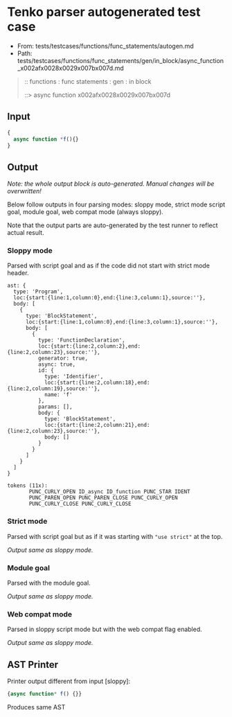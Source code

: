 # Tenko parser autogenerated test case

- From: tests/testcases/functions/func_statements/autogen.md
- Path: tests/testcases/functions/func_statements/gen/in_block/async_function_x002afx0028x0029x007bx007d.md

> :: functions : func statements : gen : in block
>
> ::> async function x002afx0028x0029x007bx007d

## Input


`````js
{
  async function *f(){}
}
`````

## Output

_Note: the whole output block is auto-generated. Manual changes will be overwritten!_

Below follow outputs in four parsing modes: sloppy mode, strict mode script goal, module goal, web compat mode (always sloppy).

Note that the output parts are auto-generated by the test runner to reflect actual result.

### Sloppy mode

Parsed with script goal and as if the code did not start with strict mode header.

`````
ast: {
  type: 'Program',
  loc:{start:{line:1,column:0},end:{line:3,column:1},source:''},
  body: [
    {
      type: 'BlockStatement',
      loc:{start:{line:1,column:0},end:{line:3,column:1},source:''},
      body: [
        {
          type: 'FunctionDeclaration',
          loc:{start:{line:2,column:2},end:{line:2,column:23},source:''},
          generator: true,
          async: true,
          id: {
            type: 'Identifier',
            loc:{start:{line:2,column:18},end:{line:2,column:19},source:''},
            name: 'f'
          },
          params: [],
          body: {
            type: 'BlockStatement',
            loc:{start:{line:2,column:21},end:{line:2,column:23},source:''},
            body: []
          }
        }
      ]
    }
  ]
}

tokens (11x):
       PUNC_CURLY_OPEN ID_async ID_function PUNC_STAR IDENT
       PUNC_PAREN_OPEN PUNC_PAREN_CLOSE PUNC_CURLY_OPEN
       PUNC_CURLY_CLOSE PUNC_CURLY_CLOSE
`````

### Strict mode

Parsed with script goal but as if it was starting with `"use strict"` at the top.

_Output same as sloppy mode._

### Module goal

Parsed with the module goal.

_Output same as sloppy mode._

### Web compat mode

Parsed in sloppy script mode but with the web compat flag enabled.

_Output same as sloppy mode._

## AST Printer

Printer output different from input [sloppy]:

````js
{async function* f() {}}
````

Produces same AST
